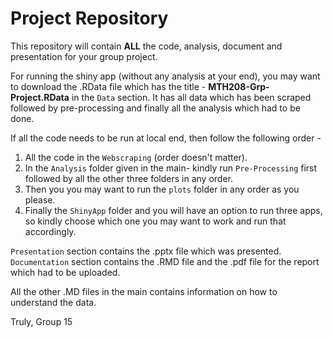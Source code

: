 # Project Repository

This repository will contain **ALL** the code, analysis, document and presentation for your group project.
 
For running the shiny app (without any analysis at your end), you may want to download the .RData file which has the title - **MTH208-Grp-Project.RData** in the `Data` section.
It has all data which has been scraped followed by pre-processing and finally all the analysis which had to be done.

If all the code needs to be run at local end, then follow the following order - 
1) All the code in the `Webscraping` (order doesn't matter).
2) In the `Analysis` folder given in the main- kindly run `Pre-Processing` first followed by all the other three folders in any order.
3) Then you you may want to run the `plots` folder in any order as you please. 
4) Finally the `ShinyApp` folder and you will have an option to run three apps, so kindly choose which one you may want to work and run that accordingly.

`Presentation` section contains the .pptx file which was presented.
`Documentation` section contains the .RMD file and the .pdf file for the report which had to be uploaded.

All the other .MD files in the main contains information on how to understand the data.

Truly,
Group 15
